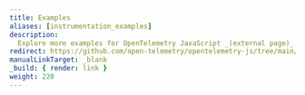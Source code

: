 ```yaml
---
title: Examples
aliases: [instrumentation_examples]
description:
  Explore more examples for OpenTelemetry JavaScript _(external page)_
redirect: https://github.com/open-telemetry/opentelemetry-js/tree/main/examples
manualLinkTarget: _blank
_build: { render: link }
weight: 220
---
```

